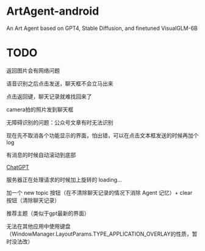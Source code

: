 # ArtAgent-android
An Art Agent based on GPT4, Stable Diffusion, and finetuned VisualGLM-6B

# TODO
返回图片会有网络问题

语音识别之后点击发送，聊天框不会立马出来

点击返回键，聊天记录就难找回来了

camera拍的照片发到聊天框

无障碍识别的问题：公众号文章有时无法识别

现在先不取消各个功能显示的界面，怕出错，可以在点击文本框发送的时候再加个 log

有消息的时候自动滚动到底部

[ChatGPT](https://chat.openai.com/share/b48620a3-3fa7-4a16-88ba-1d5c30b70625)

服务器正在处理请求的时候加上旋转的 loading…

加一个 new topic 按钮（在不清除聊天记录的情况下消除 Agent 记忆）+ clear 按钮（清除聊天记录）

推荐主题（类似于gpt最新的界面）

无法在其他应用中使用键盘（WindowManager.LayoutParams.TYPE_APPLICATION_OVERLAY的性质，暂时没法改）
